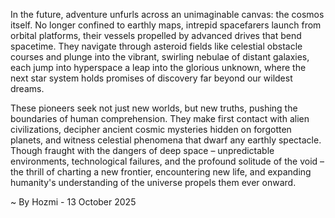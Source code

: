 
In the future, adventure unfurls across an unimaginable canvas: the cosmos itself. No longer confined to earthly maps, intrepid spacefarers launch from orbital platforms, their vessels propelled by advanced drives that bend spacetime. They navigate through asteroid fields like celestial obstacle courses and plunge into the vibrant, swirling nebulae of distant galaxies, each jump into hyperspace a leap into the glorious unknown, where the next star system holds promises of discovery far beyond our wildest dreams.

These pioneers seek not just new worlds, but new truths, pushing the boundaries of human comprehension. They make first contact with alien civilizations, decipher ancient cosmic mysteries hidden on forgotten planets, and witness celestial phenomena that dwarf any earthly spectacle. Though fraught with the dangers of deep space – unpredictable environments, technological failures, and the profound solitude of the void – the thrill of charting a new frontier, encountering new life, and expanding humanity's understanding of the universe propels them ever onward.

~ By Hozmi - 13 October 2025
